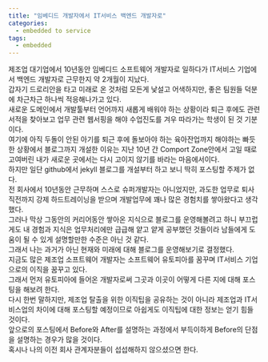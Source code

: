 ```yaml
---
title: "임베디드 개발자에서 IT서비스 백엔드 개발자로"
categories:
  - embedded to service
tags:
  - embedded
---
```


 제조업 대기업에서 10년동안 임베디드 소프트웨어 개발자로 일하다가 IT서비스 기업에서 백엔드 개발자로 근무한지 약 2개월이 지났다.  
갑자기 드로리안을 타고 미래로 온 것처럼 모든게 낯설고 어색하지만, 좋은 팀원들 덕분에 차근차근 하나씩 적응해나가고 있다.  
새로운 도메인에서 개발툴부터 언어까지 새롭게 배워야 하는 상황이라 퇴근 후에도 관련서적을 찾아보고 업무 관련 웹서핑을 해야 수업진도를 겨우 따라가는 학생이 된 것 기분이다.  
여기에 아직 두돌이 안된 아기를 퇴근 후에 돌보아야 하는 육아잔업까지 해야하는 빠듯한 상황에서 블로그까지 개설한 이유는 지난 10년 간 Comport Zone안에서 고일 때로 고여버린 내가 새로운 곳에서는 다시 고이지 않기를 바라는 마음에서이다.  
 하지만 일단 github에서 jekyll 블로그를 개설부터 하고 보니 딱히 포스팅할 주제가 없다.  
 전 회사에서 10년동안 근무하며 스스로 슈퍼개발자는 아니었지만, 과도한 업무로 퇴사 직전까지 강제 하드트레이닝을 받으며 개발업무에 꽤나 많은 경험치를 쌓아왔다고 생각했다.  
 그러나 막상 그동안의 커리어동안 쌓아온 지식으로 블로그를 운영해볼려고 하니 부끄럽게도 내 경험과 지식은 업무처리에만 급급해 얕고 얕게 공부했던 것들이라 남들에게 도움이 될 수 있게 설명할만한 수준은 아닌 것 같다.  
 그래서 나는 과거가 아닌 현재와 미래에 대해 블로그를 운영해보기로 결정했다.  
 지금도 많은 제조업 소프트웨어 개발자는 소프트웨어 유토피아를 꿈꾸며 IT서비스 기업으로의 이직을 꿈꾸고 있다.  
 그래서 먼저 유토피아에 들어온 개발자로써 그곳과 이곳이 어떻게 다른 지에 대해 포스팅을 해보려 한다.  
 다시 한번 말하지만, 제조업 탈출을 위한 이직팁을 공유하는 것이 아니라 제조업과 IT서비스업의 차이에 대해 포스팅할 예정이므로 아쉽게도 이직팁에 대한 정보는 얻기 힘들 것이다.  
 앞으로의 포스팅에서 Before와 After를 설명하는 과정에서 부득이하게 Before의 단점을 설명하는 경우가 많을 것이다.  
 혹시나 나의 이전 회사 관계자분들이 섭섭해하지 않으셨으면 한다.
  